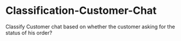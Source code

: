 # Classification-Customer-Chat
Classify Customer chat based on  whether the customer asking for the status of his order?

